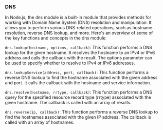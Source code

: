 ### DNS

In Node.js, the dns module is a built-in module that provides methods for working with Domain Name System (DNS) 
resolution and manipulation. It allows you to perform various DNS-related operations, such as hostname resolution, 
reverse DNS lookup, and more. Here's an overview of some of the key functions and concepts in the dns module:

`dns.lookup(hostname, options, callback)`: This function performs a DNS lookup for the given hostname. 
It resolves the hostname to an IPv4 or IPv6 address and calls the callback with the result. 
The options parameter can be used to specify whether to resolve to IPv4 or IPv6 addresses.

`dns.lookupService(address, port, callback)`: This function performs a reverse DNS lookup to find the 
hostname associated with the given address and port. It calls the callback with the hostname and service information.

`dns.resolve(hostname, rrtype, callback)`: This function performs a DNS query for the specified resource 
record type (rrtype) associated with the given hostname. The callback is called with an array of results.

`dns.reverse(ip, callback)`: This function performs a reverse DNS lookup to find the hostnames associated 
with the given IP address. The callback is called with an array of hostnames.
